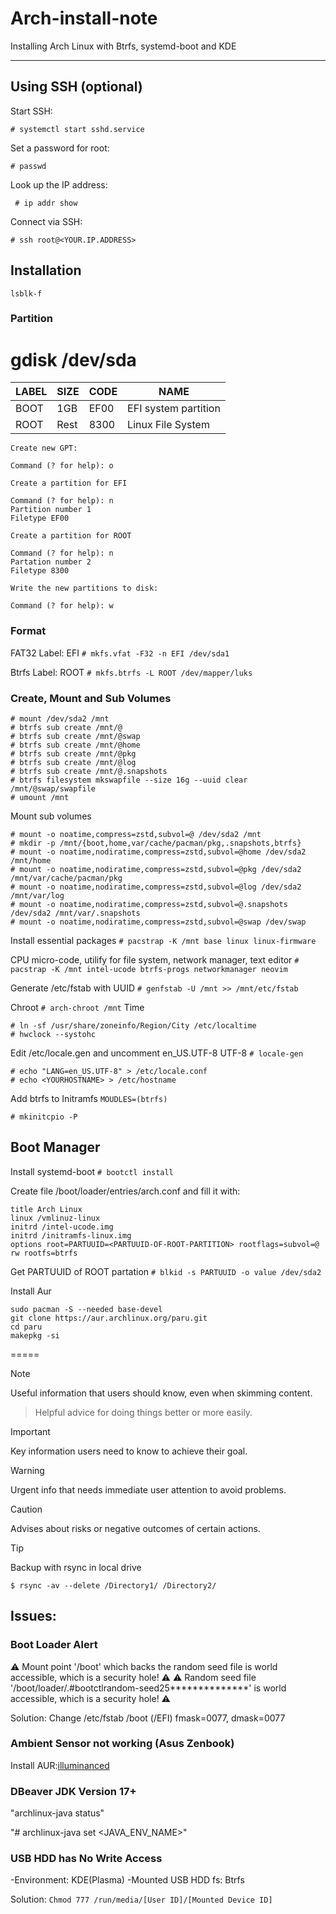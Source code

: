 # Arch-install-note
Installing Arch Linux with Btrfs, systemd-boot and KDE

----

## Using SSH (optional)

Start SSH:

``# systemctl start sshd.service``

Set a password for root:

``# passwd``

Look up the IP address:

`` # ip addr show``

Connect via SSH:

`` # ssh root@<YOUR.IP.ADDRESS> ``



## Installation

```
lsblk-f

```

### Partition 

# gdisk /dev/sda

| LABEL | SIZE | CODE | NAME |
|---|---|---|---|
| BOOT | 1GB | EF00 | EFI system partition |
| ROOT | Rest | 8300 | Linux File System |

```
Create new GPT:

Command (? for help): o

Create a partition for EFI

Command (? for help): n
Partition number 1
Filetype EF00

Create a partition for ROOT

Command (? for help): n
Partation number 2
Filetype 8300

Write the new partitions to disk:

Command (? for help): w
```

### Format 

FAT32 Label: EFI
``# mkfs.vfat -F32 -n EFI /dev/sda1``

Btrfs Label: ROOT
``# mkfs.btrfs -L ROOT /dev/mapper/luks``

### Create, Mount and Sub Volumes

```
# mount /dev/sda2 /mnt
# btrfs sub create /mnt/@
# btrfs sub create /mnt/@swap
# btrfs sub create /mnt/@home
# btrfs sub create /mnt/@pkg
# btrfs sub create /mnt/@log
# btrfs sub create /mnt/@.snapshots
# btrfs filesystem mkswapfile --size 16g --uuid clear /mnt/@swap/swapfile
# umount /mnt
```
Mount sub volumes

```
# mount -o noatime,compress=zstd,subvol=@ /dev/sda2 /mnt
# mkdir -p /mnt/{boot,home,var/cache/pacman/pkg,.snapshots,btrfs}
# mount -o noatime,nodiratime,compress=zstd,subvol=@home /dev/sda2 /mnt/home
# mount -o noatime,nodiratime,compress=zstd,subvol=@pkg /dev/sda2 /mnt/var/cache/pacman/pkg
# mount -o noatime,nodiratime,compress=zstd,subvol=@log /dev/sda2 /mnt/var/log
# mount -o noatime,nodiratime,compress=zstd,subvol=@.snapshots /dev/sda2 /mnt/var/.snapshots
# mount -o noatime,nodiratime,compress=zstd,subvol=@swap /dev/swap
```

Install essential packages
``# pacstrap -K /mnt base linux linux-firmware``

CPU micro-code, utilify for file system, network manager, text editor
``# pacstrap -K /mnt intel-ucode btrfs-progs networkmanager neovim``

Generate /etc/fstab with UUID
``# genfstab -U /mnt >> /mnt/etc/fstab``

Chroot
``# arch-chroot /mnt``
Time
```
# ln -sf /usr/share/zoneinfo/Region/City /etc/localtime
# hwclock --systohc
```

Edit /etc/locale.gen and uncomment en_US.UTF-8 UTF-8
``# locale-gen``

```
# echo "LANG=en_US.UTF-8" > /etc/locale.conf
# echo <YOURHOSTNAME> > /etc/hostname
```
Add btrfs to Initramfs
``MOUDLES=(btrfs)``

``# mkinitcpio -P``

## Boot Manager
Install systemd-boot
``# bootctl install``

Create file /boot/loader/entries/arch.conf and fill it with:
```
title Arch Linux
linux /vmlinuz-linux
initrd /intel-ucode.img
initrd /initramfs-linux.img
options root=PARTUUID=<PARTUUID-OF-ROOT-PARTITION> rootflags=subvol=@ rw rootfs=btrfs
```
Get PARTUUID of ROOT partation
``# blkid -s PARTUUID -o value /dev/sda2``



Install Aur
```
sudo pacman -S --needed base-devel
git clone https://aur.archlinux.org/paru.git
cd paru
makepkg -si
```



=====

> [!NOTE]
> Useful information that users should know, even when skimming content.

> Helpful advice for doing things better or more easily.

> [!IMPORTANT]
> Key information users need to know to achieve their goal.

> [!WARNING]
> Urgent info that needs immediate user attention to avoid problems.

> [!CAUTION]
> Advises about risks or negative outcomes of certain actions.


> [!TIP]
> Backup with rsync in local drive 

``$ rsync -av --delete /Directory1/ /Directory2/``


## Issues:

### Boot Loader Alert
⚠️ Mount point '/boot' which backs the random seed file is world accessible, which is a security hole! ⚠️
⚠️ Random seed file '/boot/loader/.#bootctlrandom-seed25**************' is world accessible, which is a security hole! ⚠️

Solution: Change /etc/fstab /boot (/EFI) fmask=0077, dmask=0077 


### Ambient Sensor not working (Asus Zenbook)

Install AUR:[illuminanced](https://github.com/mikhail-m1/illuminanced)


### DBeaver JDK Version 17+ 

"archlinux-java status"

"# archlinux-java set <JAVA_ENV_NAME>"

### USB HDD has No Write Access

 -Environment: KDE(Plasma) 
 -Mounted USB HDD fs: Btrfs
 
 Solution: ``Chmod 777 /run/media/[User ID]/[Mounted Device ID]``

 

